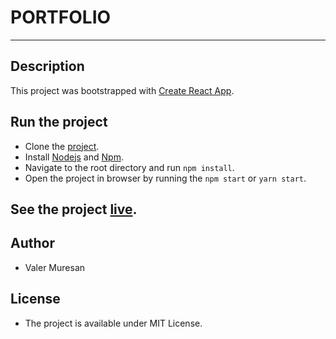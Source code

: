 # PORTFOLIO
***


## Description

This project was bootstrapped with [Create React App](https://github.com/facebook/create-react-app).


## Run the project

* Clone the [project](https://github.com/ValerMuresan/portfolio2020.git).
* Install [Nodejs](https://nodejs.org/en/) and [Npm](https://www.npmjs.com/).
* Navigate to the root directory and run `npm install`.
* Open the project in browser by running the `npm start` or `yarn start`.

## See the project [live](https://valer-muresan2020.netlify.com/).


## Author

* Valer Muresan

## License

* The project is available under MIT License.
